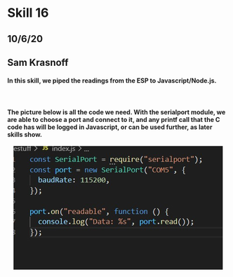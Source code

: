 <h1>Skill 16 </h1>
<h2>10/6/20</h2>
<h2>Sam Krasnoff</h2>

<h4>In this skill, we piped the readings from the ESP to Javascript/Node.js.</h4>
<br/>
<h4>The picture below is all the code we need. With the serialport module, we are able to choose a port and connect to it, and any printf call that the C code has will be logged in Javascript, or can be used further, as later skills show.</h4>
<center>

![Image](./Images/Code.jpg)

</center>